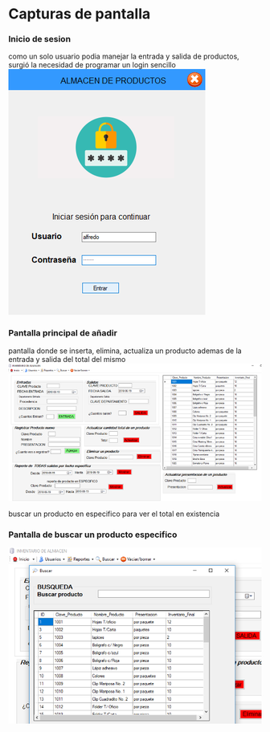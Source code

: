 # Capturas de pantalla
### Inicio de sesion
como un solo usuario podia manejar la entrada y salida de productos, surgió la necesidad de programar un login sencillo
<img src="capturas de pantalla/login.png">

### Pantalla principal de añadir
pantalla donde se inserta, elimina, actualiza un producto ademas de la entrada y salida del total del mismo
<img src="capturas de pantalla/mainpage.png">

buscar un producto en especifico para ver el total en existencia
### Pantalla de buscar un producto especifico
<img src="capturas de pantalla/searchpage.png">
